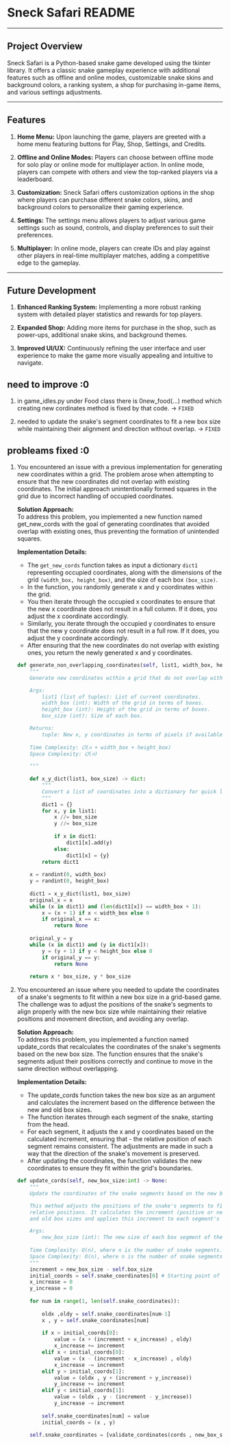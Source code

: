 # Sneck Safari README

---

## Project Overview

Sneck Safari is a Python-based snake game developed using the tkinter library. It offers a classic snake gameplay experience with additional features such as offline and online modes, customizable snake skins and background colors, a ranking system, a shop for purchasing in-game items, and various settings adjustments.

---

## Features

1. **Home Menu:** Upon launching the game, players are greeted with a home menu featuring buttons for Play, Shop, Settings, and Credits.

2. **Offline and Online Modes:** Players can choose between offline mode for solo play or online mode for multiplayer action. In online mode, players can compete with others and view the top-ranked players via a leaderboard.

3. **Customization:** Sneck Safari offers customization options in the shop where players can purchase different snake colors, skins, and background colors to personalize their gaming experience.

4. **Settings:** The settings menu allows players to adjust various game settings such as sound, controls, and display preferences to suit their preferences.

5. **Multiplayer:** In online mode, players can create IDs and play against other players in real-time multiplayer matches, adding a competitive edge to the gameplay.

---

## Future Development

1. **Enhanced Ranking System:** Implementing a more robust ranking system with detailed player statistics and rewards for top players.

2. **Expanded Shop:** Adding more items for purchase in the shop, such as power-ups, additional snake skins, and background themes.

3. **Improved UI/UX:** Continuously refining the user interface and user experience to make the game more visually appealing and intuitive to navigate.

## need to improve :0

1. in game_idles.py under Food class there is 0new_food(...) method which creating new cordinates method is fixed by that code.  ->  `FIXED`

2. needed to update the snake's segment coordinates to fit a new box size while maintaining their alignment and direction without overlap. -> `FIXED`

## probleams fixed :0

1. You encountered an issue with a previous implementation for generating new coordinates within a grid. The problem arose when attempting to ensure that the new coordinates did not overlap with existing coordinates. The initial approach unintentionally formed squares in the grid due to incorrect handling of occupied coordinates.

    **Solution Approach:**\
    To address this problem, you implemented a new function named get_new_cords with the goal of generating coordinates that avoided overlap with existing ones, thus preventing the formation of unintended squares.

    **Implementation Details:**
    - The `get_new_cords` function takes as input a dictionary `dict1` representing occupied coordinates, along with the dimensions of the grid `(width_box, height_box)`, and the size of each box `(box_size)`.
    - In the function, you randomly generate x and y coordinates within the grid.
    - You then iterate through the occupied x coordinates to ensure that the new x coordinate does not result in a full column. If it does, you adjust the x coordinate accordingly.
    - Similarly, you iterate through the occupied y coordinates to ensure that the new y coordinate does not result in a full row. If it does, you adjust the y coordinate accordingly.
    - After ensuring that the new coordinates do not overlap with existing ones, you return the newly generated x and y coordinates.

    ```python
    def generate_non_overlapping_coordinates(self, list1, width_box, height_box, box_size):
        """
        Generate new coordinates within a grid that do not overlap with existing coordinates.

        Args:
            list1 (list of tuples): List of current coordinates.
            width_box (int): Width of the grid in terms of boxes.
            height_box (int): Height of the grid in terms of boxes.
            box_size (int): Size of each box.

        Returns:
            tuple: New x, y coordinates in terms of pixels if available, otherwise None.
        
        Time Complexity: 𝑂(𝑛 + width_box + height_box)
        Space Complexity: 𝑂(𝑛)

        """
        
        def x_y_dict(list1, box_size) -> dict:
            """
            Convert a list of coordinates into a dictionary for quick lookup.
            """
            dict1 = {}
            for x, y in list1:
                x //= box_size
                y //= box_size
                
                if x in dict1:
                    dict1[x].add(y)
                else:
                    dict1[x] = {y}
            return dict1
        
        x = randint(0, width_box)
        y = randint(0, height_box)
        
        dict1 = x_y_dict(list1, box_size)
        original_x = x
        while (x in dict1) and (len(dict1[x]) == width_box + 1):
            x = (x + 1) if x < width_box else 0
            if original_x == x:
                return None
            
        original_y = y
        while (x in dict1) and (y in dict1[x]):
            y = (y + 1) if y < height_box else 0
            if original_y == y:
                return None
        
        return x * box_size, y * box_size

    ```

2. You encountered an issue where you needed to update the coordinates of a snake's segments to fit within a new box size in a grid-based game. The challenge was to adjust the positions of the snake's segments to align properly with the new box size while maintaining their relative positions and movement direction, and avoiding any overlap.

    **Solution Approach:**\
    To address this problem, you implemented a function named update_cords that recalculates the coordinates of the snake's segments based on the new box size. The function ensures that the snake's segments adjust their positions correctly and continue to move in the same direction without overlapping.

    **Implementation Details:**
    - The update_cords function takes the new box size as an argument and calculates the increment based on the difference between the new and old box sizes.
    - The function iterates through each segment of the snake, starting from the head.
    - For each segment, it adjusts the x and y coordinates based on the calculated increment, ensuring that - the relative position of each segment remains consistent.
    The adjustments are made in such a way that the direction of the snake's movement is preserved.
    - After updating the coordinates, the function validates the new coordinates to ensure they fit within the grid's boundaries.

    ```python
    def update_cords(self, new_box_size:int) -> None:
        """
        Update the coordinates of the snake segments based on the new box size.

        This method adjusts the positions of the snake's segments to fit within the new box size while maintaining their
        relative positions. It calculates the increment (positive or negative) based on the difference between the new 
        and old box sizes and applies this increment to each segment's coordinates accordingly.

        Args:
            new_box_size (int): The new size of each box segment of the snake.
            
        Time Complexity: O(n), where n is the number of snake segments.
        Space Complexity: O(n), where n is the number of snake segments.
        """
        increment = new_box_size - self.box_size
        initial_coords = self.snake_coordinates[0] # Starting point of the snake
        x_increase = 0
        y_increase = 0
        
        for num in range(1, len(self.snake_coordinates)):
            
            oldx ,oldy = self.snake_coordinates[num-1]
            x , y = self.snake_coordinates[num]
            
            if x > initial_coords[0]:
                value = (x + (increment + x_increase) , oldy)
                x_increase += increment
            elif x < initial_coords[0]:
                value = (x - (increment - x_increase) , oldy)
                x_increase -= increment
            elif y > initial_coords[1]:
                value = (oldx , y + (increment + y_increase))
                y_increase += increment
            elif y < initial_coords[1]:
                value = (oldx , y - (increment - y_increase))
                y_increase -= increment
            
            self.snake_coordinates[num] = value
            initial_coords = (x , y)
        
        self.snake_coordinates = [validate_cordinates(cords , new_box_size) for cords in self.snake_coordinates]
    ```
